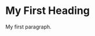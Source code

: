 <!DOCTYPE html>
<html>
<head>
<title>The Negative Impact of scosial media to teenager</title>
</head>
<body>

<h1>My First Heading</h1>
<p>My first paragraph.</p>

</body>
</html>
